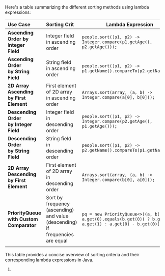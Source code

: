 
Here's a table summarizing the different sorting methods using lambda expressions:

| **Use Case**                                         | **Sorting Crit**                                                                                      | **Lambda Expression**                                                                                    |
| :--------------------------------------------------------- | :---------------------------------------------------------------------------------------------------------- | -------------------------------------------------------------------------------------------------------------- |
| **Ascending Order by<br /> Integer<br /> Field**    | Integer field<br /> in ascending<br /> order                                                                | `people.sort((p1, p2) -> Integer.compare(p1.getAge(), p2.getAge()));`                                        |
| **Ascending Order <br />by String<br /> Field**      | String field<br />in ascending<br /> order                                                                  | `people.sort((p1, p2) -> p1.getName().compareTo(p2.getName()));`                                             |
| **2D Array <br />Ascending <br />by First Element**  | First element<br /> of 2D array <br />in ascending<br /> order                                              | `Arrays.sort(array, (a, b) -> Integer.compare(a[0], b[0]));`                                                 |
| **Descending <br />Order <br />by Integer Field**    | Integer field<br />in descending<br /> order                                                                | `people.sort((p1, p2) -> Integer.compare(p2.getAge(), p1.getAge()));`                                        |
| **Descending <br />Order<br /> by String Field**     | String field<br /> in descending <br />order                                                                | `people.sort((p1, p2) -> p2.getName().compareTo(p1.getName()));`                                             |
| **2D Array<br /> Descending <br />by First Element** | First element<br />of 2D array in <br />descending order                                                    | `Arrays.sort(array, (a, b) -> Integer.compare(b[0], a[0]));`                                                 |
| **PriorityQueue<br /> with Custom <br />Comparator** | Sort by frequency<br /> (ascending) <br />and value<br /> (descending)<br /> if frequencies <br />are equal | `pq = new PriorityQueue<>((a, b) -> a.get(0).equals(b.get(0)) ? b.get(1) - a.get(1) : a.get(0) - b.get(0));` |
|                                                            |                                                                                                             |                                                                                                                |

This table provides a concise overview of sorting criteria and their corresponding lambda expressions in Java.

1.
